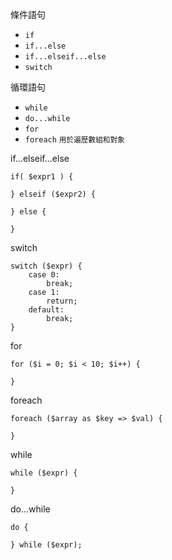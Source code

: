 條件語句
- `if`
- `if...else`
- `if...elseif...else`
- `switch`

循環語句
- `while`
- `do...while`
- `for`
- `foreach` <small>用於遍歷數組和對象</small>

if...elseif...else
```
if( $expr1 ) {

} elseif ($expr2) {

} else {

}
```

switch
```
switch ($expr) {
	case 0:
		break;
	case 1:
		return;
	default:
		break;
}
```

for
```
for ($i = 0; $i < 10; $i++) {

}
```

foreach
```
foreach ($array as $key => $val) {

}
```

while
```
while ($expr) {

}
```

do...while
```
do {

} while ($expr);
```